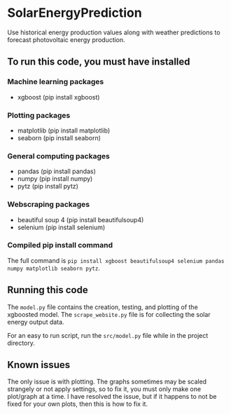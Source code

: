 # SolarEnergyPrediction

Use historical energy production values along with weather predictions to forecast photovoltaic energy production.

## To run this code, you must have installed

### Machine learning packages

* xgboost          (pip install xgboost)

### Plotting packages

* matplotlib       (pip install matplotlib)
* seaborn          (pip install seaborn)

### General computing packages

* pandas           (pip install pandas)
* numpy            (pip install numpy)
* pytz             (pip install pytz)

### Webscraping packages

* beautiful soup 4 (pip install beautifulsoup4)
* selenium         (pip install selenium)

### Compiled pip install command

The full command is `pip install xgboost beautifulsoup4 selenium pandas numpy matplotlib seaborn pytz`.

## Running this code

The `model.py` file contains the creation, testing, and plotting of the xgboosted model.
The `scrape_website.py` file is for collecting the solar energy output data.

For an easy to run script, run the `src/model.py` file while in the project directory.

## Known issues

The only issue is with plotting. The graphs sometimes may be scaled strangely or not apply settings, so to fix it, you must only make one plot/graph at a time. I have resolved the issue, but if it happens to not be fixed for your own plots, then this is how to fix it.
